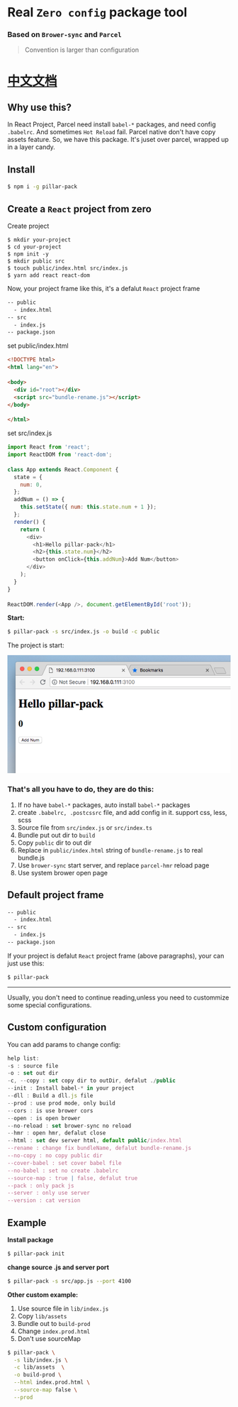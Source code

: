 # Real `Zero config` package tool 
### Based on `Brower-sync` and `Parcel`

> Convention is larger than configuration

# [中文文档](README-CN.md)

## Why use this?

In React Project, Parcel need install `babel-*` packages, and need config `.babelrc`. And sometimes `Hot Reload` fail.
Parcel native don't have copy assets feature. So, we have this package. It's juset over parcel, wrapped up in a layer candy.

## Install

```sh
$ npm i -g pillar-pack
```

## Create a `React` project from zero

Create project
```
$ mkdir your-project
$ cd your-project
$ npm init -y
$ mkdir public src
$ touch public/index.html src/index.js
$ yarn add react react-dom
```

Now, your project frame like this, it's a defalut `React` project frame

```sh
-- public
  - index.html
-- src
  - index.js
-- package.json
```

set public/index.html

```html
<!DOCTYPE html>
<html lang="en">

<body>
  <div id="root"></div>
  <script src="bundle-rename.js"></script>
</body>

</html>
```

set src/index.js

```js
import React from 'react';
import ReactDOM from 'react-dom';

class App extends React.Component {
  state = {
    num: 0,
  };
  addNum = () => {
    this.setState({ num: this.state.num + 1 });
  };
  render() {
    return (
      <div>
        <h1>Hello pillar-pack</h1>
        <h2>{this.state.num}</h2>
        <button onClick={this.addNum}>Add Num</button>
      </div>
    );
  }
}

ReactDOM.render(<App />, document.getElementById('root'));
```

**Start:**

```sh
$ pillar-pack -s src/index.js -o build -c public
```

The project is start:

![](.imgs/2018-08-04-13-48-36.png)

### That's all you have to do, they are do this:

1.  If no have `babel-*` packages, auto install `babel-*` packages
2.  create `.babelrc, .postcssrc` file, and add config in it. support css, less, scss
3.  Source file from `src/index.js` or `src/index.ts`
4.  Bundle put out dir to `build`
5.  Copy `public` dir to out dir
6.  Replace in `public/index.html` string of `bundle-rename.js` to real bundle.js
7.  Use `brower-sync` start server, and replace `parcel-hmr` reload page
8.  Use system brower open page

## Default project frame

```sh
-- public
  - index.html
-- src
  - index.js
-- package.json
```

If your project is defalut `React` project frame (above paragraphs), your can just use this:

```sh
$ pillar-pack
```

---

Usually, you don't need to continue reading,unless you need to custommize some special configurations.

## Custom configuration

You can add params to change config:

```js
help list:
-s : source file
-o : set out dir
-c, --copy : set copy dir to outDir, defalut ./public
--init : Install babel-* in your project
--dll : Build a dll.js file
--prod : use prod mode, only build
--cors : is use brower cors
--open : is open brower
--no-reload : set brower-sync no reload
--hmr : open hmr, defalut close
--html : set dev server html, default public/index.html
--rename : change fix bundleName, defalut bundle-rename.js
--no-copy : no copy public dir
--cover-babel : set cover babel file
--no-babel : set no create .babelrc
--source-map : true | false, defalut true
--pack : only pack js
--server : only use server
--version : cat version
```

## Example

**Install package**

```sh
$ pillar-pack init
```

**change source .js and server port**

```sh
$ pillar-pack -s src/app.js --port 4100
```

**Other custom example:**

1.  Use source file in `lib/index.js`
2.  Copy `lib/assets`
3.  Bundle out to `build-prod`
4.  Change `index.prod.html`
5.  Don't use sourceMap

```sh
$ pillar-pack \
  -s lib/index.js \
  -c lib/assets  \
  -o build-prod \
  --html index.prod.html \
  --source-map false \
  --prod
```
